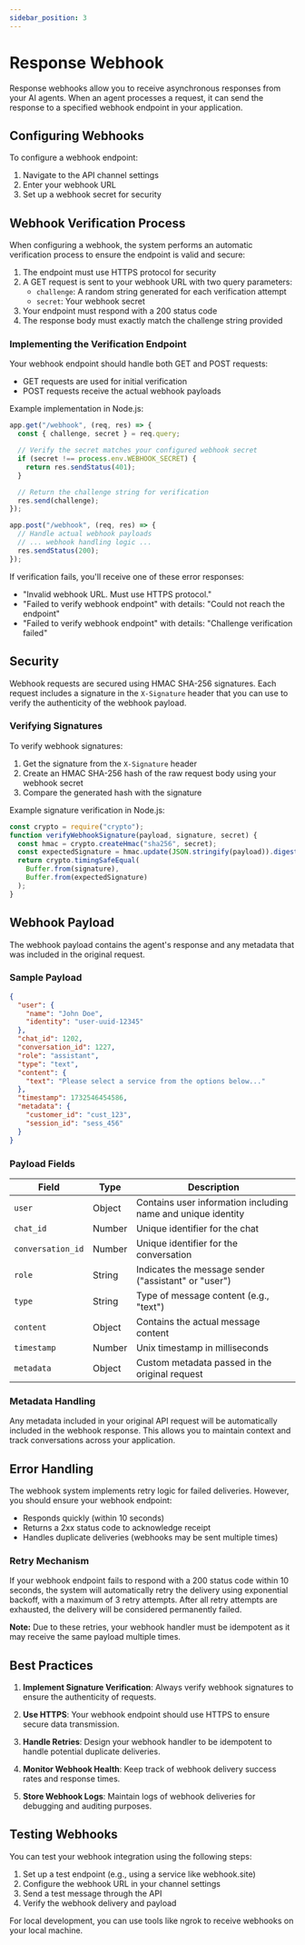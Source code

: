 ```yaml
---
sidebar_position: 3
---
```


# Response Webhook

Response webhooks allow you to receive asynchronous responses from your AI agents. When an agent processes a request, it can send the response to a specified webhook endpoint in your application.

## Configuring Webhooks

To configure a webhook endpoint:

1. Navigate to the API channel settings
2. Enter your webhook URL
3. Set up a webhook secret for security

## Webhook Verification Process

When configuring a webhook, the system performs an automatic verification process to ensure the endpoint is valid and secure:

1. The endpoint must use HTTPS protocol for security
2. A GET request is sent to your webhook URL with two query parameters:
   - `challenge`: A random string generated for each verification attempt
   - `secret`: Your webhook secret
3. Your endpoint must respond with a 200 status code
4. The response body must exactly match the challenge string provided

### Implementing the Verification Endpoint

Your webhook endpoint should handle both GET and POST requests:

- GET requests are used for initial verification
- POST requests receive the actual webhook payloads

Example implementation in Node.js:

```javascript
app.get("/webhook", (req, res) => {
  const { challenge, secret } = req.query;

  // Verify the secret matches your configured webhook secret
  if (secret !== process.env.WEBHOOK_SECRET) {
    return res.sendStatus(401);
  }

  // Return the challenge string for verification
  res.send(challenge);
});

app.post("/webhook", (req, res) => {
  // Handle actual webhook payloads
  // ... webhook handling logic ...
  res.sendStatus(200);
});
```

If verification fails, you'll receive one of these error responses:

- "Invalid webhook URL. Must use HTTPS protocol."
- "Failed to verify webhook endpoint" with details: "Could not reach the endpoint"
- "Failed to verify webhook endpoint" with details: "Challenge verification failed"

## Security

Webhook requests are secured using HMAC SHA-256 signatures. Each request includes a signature in the `X-Signature` header that you can use to verify the authenticity of the webhook payload.

### Verifying Signatures

To verify webhook signatures:

1. Get the signature from the `X-Signature` header
2. Create an HMAC SHA-256 hash of the raw request body using your webhook secret
3. Compare the generated hash with the signature

Example signature verification in Node.js:

```javascript
const crypto = require("crypto");
function verifyWebhookSignature(payload, signature, secret) {
  const hmac = crypto.createHmac("sha256", secret);
  const expectedSignature = hmac.update(JSON.stringify(payload)).digest("hex");
  return crypto.timingSafeEqual(
    Buffer.from(signature),
    Buffer.from(expectedSignature)
  );
}
```

## Webhook Payload

The webhook payload contains the agent's response and any metadata that was included in the original request.

### Sample Payload

```json
{
  "user": {
    "name": "John Doe",
    "identity": "user-uuid-12345"
  },
  "chat_id": 1202,
  "conversation_id": 1227,
  "role": "assistant",
  "type": "text",
  "content": {
    "text": "Please select a service from the options below..."
  },
  "timestamp": 1732546454586,
  "metadata": {
    "customer_id": "cust_123",
    "session_id": "sess_456"
  }
}
```

### Payload Fields

| Field             | Type   | Description                                                  |
| ----------------- | ------ | ------------------------------------------------------------ |
| `user`            | Object | Contains user information including name and unique identity |
| `chat_id`         | Number | Unique identifier for the chat                               |
| `conversation_id` | Number | Unique identifier for the conversation                       |
| `role`            | String | Indicates the message sender ("assistant" or "user")         |
| `type`            | String | Type of message content (e.g., "text")                       |
| `content`         | Object | Contains the actual message content                          |
| `timestamp`       | Number | Unix timestamp in milliseconds                               |
| `metadata`        | Object | Custom metadata passed in the original request               |

### Metadata Handling

Any metadata included in your original API request will be automatically included in the webhook response. This allows you to maintain context and track conversations across your application.

## Error Handling

The webhook system implements retry logic for failed deliveries. However, you should ensure your webhook endpoint:

- Responds quickly (within 10 seconds)
- Returns a 2xx status code to acknowledge receipt
- Handles duplicate deliveries (webhooks may be sent multiple times)

### Retry Mechanism

If your webhook endpoint fails to respond with a 200 status code within 10 seconds, the system will automatically retry the delivery using exponential backoff, with a maximum of 3 retry attempts. After all retry attempts are exhausted, the delivery will be considered permanently failed.

**Note:** Due to these retries, your webhook handler must be idempotent as it may receive the same payload multiple times.

## Best Practices

1. **Implement Signature Verification**: Always verify webhook signatures to ensure the authenticity of requests.

2. **Use HTTPS**: Your webhook endpoint should use HTTPS to ensure secure data transmission.

3. **Handle Retries**: Design your webhook handler to be idempotent to handle potential duplicate deliveries.

4. **Monitor Webhook Health**: Keep track of webhook delivery success rates and response times.

5. **Store Webhook Logs**: Maintain logs of webhook deliveries for debugging and auditing purposes.

## Testing Webhooks

You can test your webhook integration using the following steps:

1. Set up a test endpoint (e.g., using a service like webhook.site)
2. Configure the webhook URL in your channel settings
3. Send a test message through the API
4. Verify the webhook delivery and payload

For local development, you can use tools like ngrok to receive webhooks on your local machine.
